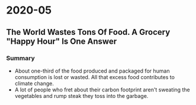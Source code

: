 # 2020-05

## The World Wastes Tons Of Food. A Grocery "Happy Hour" Is One Answer

### Summary

- About one-third of the food produced and packaged for human consumption is lost or wasted. All that excess food contributes to climate change.
- A lot of people who fret about their carbon footprint aren't sweating the vegetables and rump steak they toss into the garbage.
